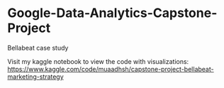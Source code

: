 # Google-Data-Analytics-Capstone-Project
Bellabeat case study

Visit my kaggle notebook to view the code with visualizations: https://www.kaggle.com/code/muaadhsh/capstone-project-bellabeat-marketing-strategy
